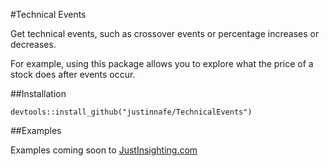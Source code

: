 #Technical Events

Get technical events, such as crossover events or percentage increases or decreases.

For example, using this package allows you to explore what the price of a stock
does after events occur.

##Installation

    devtools::install_github("justinnafe/TechnicalEvents")

##Examples

Examples coming soon to <a href="http://justinsighting.com">JustInsighting.com</a>

